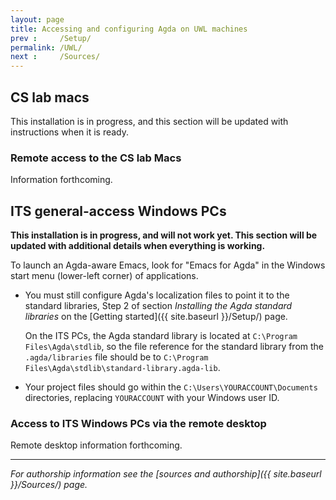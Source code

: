 ```yaml
---
layout: page
title: Accessing and configuring Agda on UWL machines
prev :     /Setup/
permalink: /UWL/
next :     /Sources/
---
```


## CS lab macs

This installation is in progress, and this section will be updated
with instructions when it is ready.

### Remote access to the CS lab Macs

Information forthcoming.

## ITS general-access Windows PCs

**This installation is in progress, and will not work yet.  This
section will be updated with additional details when everything is
working.**

To launch an Agda-aware Emacs, look for "Emacs for Agda" in the
Windows start menu (lower-left corner) of applications.

 - You must still configure Agda's localization files to point it to
   the standard libraries, Step 2 of section *Installing the Agda
   standard libraries* on the [Getting started]({{ site.baseurl
   }}/Setup/) page.

   On the ITS PCs, the Agda standard library is
   located at `C:\Program Files\Agda\stdlib`, so the file reference
   for the standard library from the `.agda/libraries` file should be
   to `C:\Program Files\Agda\stdlib\standard-library.agda-lib`.

 - Your project files should go within the
   `C:\Users\YOURACCOUNT\Documents` directories, replacing
   `YOURACCOUNT` with your Windows user ID.

### Access to ITS Windows PCs via the remote desktop

Remote desktop information forthcoming.

---

*For authorship information see the [sources and authorship]({{ site.baseurl }}/Sources/) page.*
